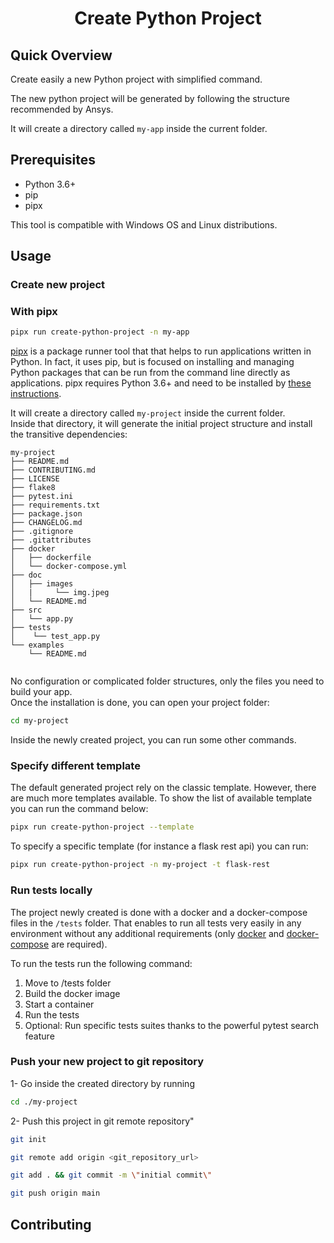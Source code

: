 
<h1 align="center">
  <p align="center">Create Python Project</p>
</h1>

## Quick Overview

Create easily a new Python project with simplified command.

The new python project will be generated by following the structure recommended by Ansys.

It will create a directory called `my-app` inside the current folder.<br>

## Prerequisites

- Python 3.6+
- pip
- pipx

This tool is compatible with Windows OS and Linux distributions.

## Usage

### Create new project 

### With pipx

```sh
pipx run create-python-project -n my-app 
```

[pipx](https://pypa.github.io/pipx/) is a package runner tool that that helps to run applications written in Python.
In fact, it uses pip, but is focused on installing and managing Python packages that can be run from the command line directly as applications. pipx requires
Python 3.6+ and need to be installed by [these instructions](https://pypa.github.io/pipx/installation/).

It will create a directory called `my-project` inside the current folder.<br>
Inside that directory, it will generate the initial project structure and install the transitive dependencies:

```
my-project
├── README.md
├── CONTRIBUTING.md
├── LICENSE
├── flake8
├── pytest.ini
├── requirements.txt
├── package.json
├── CHANGELOG.md
├── .gitignore
├── .gitattributes
├── docker
│   ├── dockerfile
│   └── docker-compose.yml
├── doc
│   ├── images
│   |     └── img.jpeg
│   └── README.md
├── src
│   └── app.py
├── tests
│    └── test_app.py
└── examples
    └── README.md
   
```

No configuration or complicated folder structures, only the files you need to build your app.<br>
Once the installation is done, you can open your project folder:

```sh
cd my-project
```

Inside the newly created project, you can run some other commands.

### Specify different template

The default generated project rely on the classic template. However, there are much more templates available.
To show the list of available template you can run the command below:

```sh
pipx run create-python-project --template
```

To specify a specific template (for instance a flask rest api) you can run:

```sh
pipx run create-python-project -n my-project -t flask-rest
```

### Run tests locally

The project newly created is done with a docker and a docker-compose files in the `/tests` folder. That enables to run 
all tests very easily in any environment without any additional requirements (only [docker](https://docs.docker.com/get-docker/) 
and [docker-compose](https://docs.docker.com/compose/install/) are required).

To run the tests run the following command:
1. Move to /tests folder
2. Build the docker image
3. Start a container
4. Run the tests
5. Optional: Run specific tests suites thanks to the powerful pytest search feature

### Push your new project to git repository

1- Go inside the created directory by running 
```sh
cd ./my-project
```

2- Push this project in git remote repository"
```sh
git init

git remote add origin <git_repository_url>

git add . && git commit -m \"initial commit\"

git push origin main

```

## Contributing

